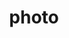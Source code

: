 ---
layout: photo
title:  photo
image: 20080509-4584879344-philadelphia-28thmarketish-dustpan.jpg
categories: photo
tags: 
---